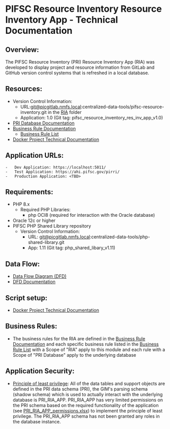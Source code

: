 # PIFSC Resource Inventory Resource Inventory App - Technical Documentation

## Overview:
The PIFSC Resource Inventory (PRI) Resource Inventory App (RIA) was developed to display project and resource information from GitLab and GitHub version control systems that is refreshed in a local database.

## Resources:
-   Version Control Information:
    -   URL:git@picgitlab.nmfs.local:centralized-data-tools/pifsc-resource-inventory.git in the [RIA](../) folder
    -   Application: 1.0 (Git tag: pifsc_resource_inventory_res_inv_app_v1.0)
-   [PRI Database Documentation](../../docs/PIFSC%20Resource%20Inventory%20Database%20Documentation.md)
-   [Business Rule Documentation](../../docs/PIFSC%20Resource%20Inventory%20-%20Business%20Rule%20Documentation.md)
    -   [Business Rule List](../../docs/PRI%20Business%20Rule%20List.xlsx)
-   [Docker Project Technical Documentation](../../docs/PIFSC%20Resource%20Inventory%20Docker%20App%20-%20Technical%20Documentation.md)

## Application URLs:
    -   Dev Application: https://localhost:5011/
    -   Test Application: https://ahi.pifsc.gov/pirri/
    -   Production Application: <TBD>

## Requirements:
-   PHP 8.x
    -   Required PHP Libraries:
        -   php OCI8 (required for interaction with the Oracle database)
-   Oracle 12c or higher
-   PIFSC PHP Shared Library repository
    -   Version Control Information:
        -   URL: git@picgitlab.nmfs.local:centralized-data-tools/php-shared-library.git
        -   App: 1.11 (Git tag: php_shared_libary_v1.11)

## Data Flow:
-   [Data Flow Diagram (DFD)](../../docs/DFD/PRI_DFD.drawio.png)
-   [DFD Documentation](../../docs/DFD/PIFSC%20Resource%20Inventory%20Data%20Flow%20Diagram%20Documentation.md)

## Script setup:
-   [Docker Project Technical Documentation](../../docs/PIFSC%20Resource%20Inventory%20Docker%20App%20-%20Technical%20Documentation.md)

## Business Rules:
-   The business rules for the RIA are defined in the [Business Rule Documentation](../../docs/PIFSC%20Resource%20Inventory%20-%20Business%20Rule%20Documentation.md) and each specific business rule listed in the [Business Rule List](../../docs/PRI%20Business%20Rule%20List.xlsx) with a Scope of "RIA" apply to this module and each rule with a Scope of "PRI Database" apply to the underlying database

## Application Security:
-   [Principle of least privilege](https://docs.google.com/document/d/15qW2pDHM8bebmNJ76AfC-SgICKQPGmKSiUkXbrZ7OVQ/edit?usp=sharing): All of the data tables and support objects are defined in the PRI data schema (PRI), the GIM's parsing schema (shadow schema) which is used to actually interact with the underlying database is PRI_RIA_APP. PRI_RIA_APP has very limited permissions on the PRI schema based on the required functionality of the application (see [PRI_RIA_APP_permissions.xlsx](./PRI_RIA_APP_permissions.xlsx)) to implement the principle of least privilege. The PRI_RIA_APP schema has not been granted any roles in the database instance.
